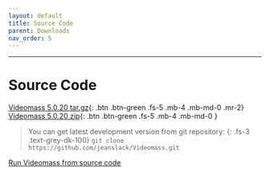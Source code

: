 ```yaml
---
layout: default
title: Source Code
parent: Downloads
nav_order: 5
---
```


---
  
# Source Code

[Videomass 5.0.20 tar.gz](https://github.com/jeanslack/Videomass/archive/refs/tags/v5.0.20.tar.gz){: .btn .btn-green .fs-5 .mb-4 .mb-md-0 .mr-2}
[Videomass 5.0.20 zip](https://github.com/jeanslack/Videomass/archive/refs/tags/v5.0.20.zip){: .btn .btn-green .fs-5 .mb-4 .mb-md-0 }

> You can get latest development version from git repository:
{: .fs-3 .text-grey-dk-100}
`git clone https://github.com/jeanslack/Videomass.git`

[Run Videomass from source code](https://github.com/jeanslack/Videomass/wiki/Run-Videomass-from-source-code) 
